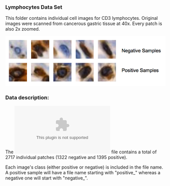 ### Lymphocytes Data Set

This folder contains individual cell images for CD3 lymphocytes. Original images were scanned from cancerous gastric tissue at 40x. Every patch is also 2x zoomed.

![Data set samples](ds-samples.png?raw=true "Data set samples")

### Data description:

The ![Download](lymphocytes.tar.gz?raw=true "lymphocytes.tar.gz") file contains a total of 2717 individual patches (1322 negative and 1395 positive).

Each image's class (either positive or negative) is included in the file name. A positive sample will have a file name starting with "positive_" whereas a negative one will start with "negative_".